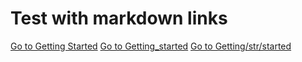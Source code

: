 # Test with markdown links


[Go to Getting Started](#getting-started)
[Go to Getting_started](#getting_started)
[Go to Getting/str/started](#getting-str-started)
